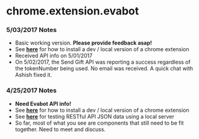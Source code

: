 # chrome.extension.evabot

### 5/03/2017 Notes
- Basic working version. **Please provide feedback asap!**
- See **[here](https://developer.chrome.com/extensions/getstarted#unpacked)** for how to install a dev / local version of a chrome extension
- Received API info on 5/01/2017
- On 5/02/2017, the Send Gift API was reporting a success regardless of the tokenNumber being used. No email was received. A quick chat with Ashish fixed it.

### 4/25/2017 Notes
- **Need Evabot API info!**
- See **[here](https://developer.chrome.com/extensions/getstarted#unpacked)** for how to install a dev / local version of a chrome extension
- See **[here](https://github.com/typicode/json-server)** for testing RESTful API JSON data using a local server
- So far, most of what you see are components that still need to be fit together. Need to meet and discuss.
